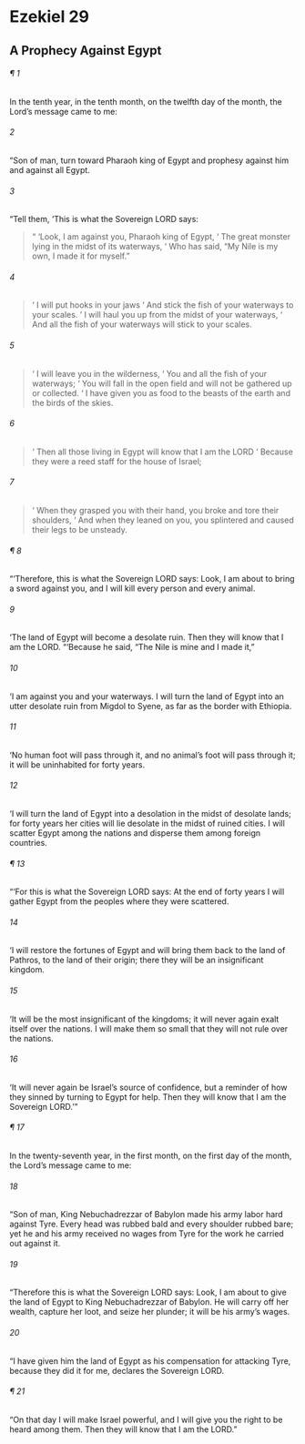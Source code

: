 # Ezekiel 29
## A Prophecy Against Egypt
###### ¶ 1
In the tenth year, in the tenth month, on the twelfth day of the month, the Lord’s message came to me:
###### 2
“Son of man, turn toward Pharaoh king of Egypt and prophesy against him and against all Egypt.
###### 3
“Tell them, ‘This is what the Sovereign LORD says:
>  “ ‘Look, I am against you, Pharaoh king of Egypt,
>  ‘ The great monster lying in the midst of its waterways,
>  ‘ Who has said, “My Nile is my own, I made it for myself.”
###### 4
>  ‘ I will put hooks in your jaws
>  ‘ And stick the fish of your waterways to your scales.
>  ‘ I will haul you up from the midst of your waterways,
>  ‘ And all the fish of your waterways will stick to your scales.
###### 5
>  ‘ I will leave you in the wilderness,
>  ‘ You and all the fish of your waterways;
>  ‘ You will fall in the open field and will not be gathered up or collected.
>  ‘ I have given you as food to the beasts of the earth and the birds of the skies.
###### 6
>  ‘ Then all those living in Egypt will know that I am the LORD
>  ‘ Because they were a reed staff for the house of Israel;
###### 7
>  ‘ When they grasped you with their hand, you broke and tore their shoulders,
>  ‘ And when they leaned on you, you splintered and caused their legs to be unsteady.
###### ¶ 8
“‘Therefore, this is what the Sovereign LORD says: Look, I am about to bring a sword against you, and I will kill every person and every animal.
###### 9
‘The land of Egypt will become a desolate ruin. Then they will know that I am the LORD.
“‘Because he said, “The Nile is mine and I made it,”
###### 10
‘I am against you and your waterways. I will turn the land of Egypt into an utter desolate ruin from Migdol to Syene, as far as the border with Ethiopia.
###### 11
‘No human foot will pass through it, and no animal’s foot will pass through it; it will be uninhabited for forty years.
###### 12
‘I will turn the land of Egypt into a desolation in the midst of desolate lands; for forty years her cities will lie desolate in the midst of ruined cities. I will scatter Egypt among the nations and disperse them among foreign countries.
###### ¶ 13
“‘For this is what the Sovereign LORD says: At the end of forty years I will gather Egypt from the peoples where they were scattered.
###### 14
‘I will restore the fortunes of Egypt and will bring them back to the land of Pathros, to the land of their origin; there they will be an insignificant kingdom.
###### 15
‘It will be the most insignificant of the kingdoms; it will never again exalt itself over the nations. I will make them so small that they will not rule over the nations.
###### 16
‘It will never again be Israel’s source of confidence, but a reminder of how they sinned by turning to Egypt for help. Then they will know that I am the Sovereign LORD.’”
###### ¶ 17
In the twenty-seventh year, in the first month, on the first day of the month, the Lord’s message came to me:
###### 18
“Son of man, King Nebuchadrezzar of Babylon made his army labor hard against Tyre. Every head was rubbed bald and every shoulder rubbed bare; yet he and his army received no wages from Tyre for the work he carried out against it.
###### 19
“Therefore this is what the Sovereign LORD says: Look, I am about to give the land of Egypt to King Nebuchadrezzar of Babylon. He will carry off her wealth, capture her loot, and seize her plunder; it will be his army’s wages.
###### 20
“I have given him the land of Egypt as his compensation for attacking Tyre, because they did it for me, declares the Sovereign LORD.
###### ¶ 21
“On that day I will make Israel powerful, and I will give you the right to be heard among them. Then they will know that I am the LORD.”
